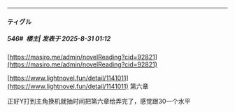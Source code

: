 ﻿
*****

####  ティグル  
##### 546#         楼主| 发表于 2025-8-31 01:12

[https://masiro.me/admin/novelReading?cid=92821](https://masiro.me/admin/novelReading?cid=92821)

[https://www.lightnovel.fun/detail/1141011](https://www.lightnovel.fun/detail/1141011) 第六章

正好Y打到主角换机就抽时间把第六章给弄完了，感觉跟30一个水平

